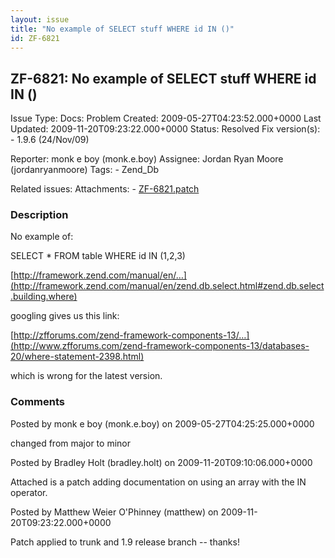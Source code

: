 ```yaml
---
layout: issue
title: "No example of SELECT stuff WHERE id IN ()"
id: ZF-6821
---
```


ZF-6821: No example of SELECT stuff WHERE id IN ()
--------------------------------------------------

 Issue Type: Docs: Problem Created: 2009-05-27T04:23:52.000+0000 Last Updated: 2009-11-20T09:23:22.000+0000 Status: Resolved Fix version(s): - 1.9.6 (24/Nov/09)
 
 Reporter:  monk e boy (monk.e.boy)  Assignee:  Jordan Ryan Moore (jordanryanmoore)  Tags: - Zend\_Db
 
 Related issues: 
 Attachments: - [ZF-6821.patch](/issues/secure/attachment/12405/ZF-6821.patch)
 
### Description

No example of:

SELECT \* FROM table WHERE id IN (1,2,3)

[http://framework.zend.com/manual/en/…](http://framework.zend.com/manual/en/zend.db.select.html#zend.db.select.building.where)

googling gives us this link:

[http://zfforums.com/zend-framework-components-13/…](http://www.zfforums.com/zend-framework-components-13/databases-20/where-statement-2398.html)

which is wrong for the latest version.

 

 

### Comments

Posted by monk e boy (monk.e.boy) on 2009-05-27T04:25:25.000+0000

changed from major to minor

 

 

Posted by Bradley Holt (bradley.holt) on 2009-11-20T09:10:06.000+0000

Attached is a patch adding documentation on using an array with the IN operator.

 

 

Posted by Matthew Weier O'Phinney (matthew) on 2009-11-20T09:23:22.000+0000

Patch applied to trunk and 1.9 release branch -- thanks!

 

 